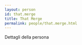 ```yaml
---
layout: person
id: that.merge
title: That Merge
permalink: people/that.merge.html
---
```


Dettagli della persona
